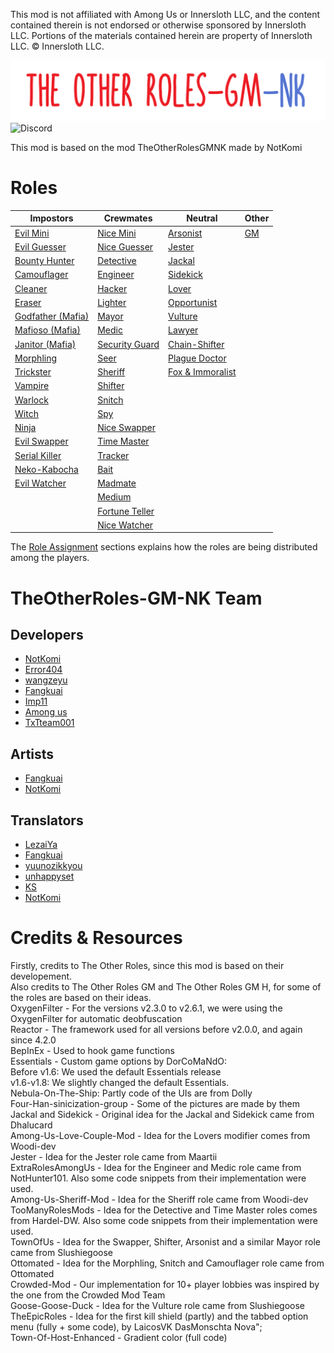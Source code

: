 This mod is not affiliated with Among Us or Innersloth LLC, and the content contained therein is not endorsed or otherwise sponsored by Innersloth LLC. Portions of the materials contained herein are property of Innersloth LLC. © Innersloth LLC.  

![LOGO](https://github.com/endrmen9487/TheOtherRolesGMNK/blob/main/Banner.png)  
![Discord](./Images/TOR_server.png)

This mod is based on the mod TheOtherRolesGMNK made by NotKomi

# Roles
| Impostors                       | Crewmates                         | Neutral                         | Other     |
| ------------------------------- | --------------------------------- | ------------------------------- | --------- |
| [Evil Mini](#mini)              | [Nice Mini](#mini)                | [Arsonist](#arsonist)           | [GM](#gm) |
| [Evil Guesser](#guesser)        | [Nice Guesser](#guesser)          | [Jester](#jester)               |           |
| [Bounty Hunter](#bounty-hunter) | [Detective](#detective)           | [Jackal](#jackal)               |           |
| [Camouflager](#camouflager)     | [Engineer](#engineer)             | [Sidekick](#sidekick)           |           |
| [Cleaner](#cleaner)             | [Hacker](#hacker)                 | [Lover](#lovers)                |           |
| [Eraser](#eraser)               | [Lighter](#lighter)               | [Opportunist](#opportunist)     |           |
| [Godfather (Mafia)](#mafia)     | [Mayor](#mayor)                   | [Vulture](#vulture)             |           |
| [Mafioso (Mafia)](#mafia)       | [Medic](#medic)                   | [Lawyer](#lawyer)               |           |
| [Janitor (Mafia)](#mafia)       | [Security Guard](#security-guard) | [Chain-Shifter](#shifter)       |           |
| [Morphling](#morphling)         | [Seer](#seer)                     | [Plague Doctor](#plague-doctor) |           |
| [Trickster](#trickster)         | [Sheriff](#sheriff)               | [Fox & Immoralist](#fox)        |           |
| [Vampire](#vampire)             | [Shifter](#shifter)               |                                 |           |
| [Warlock](#warlock)             | [Snitch](#snitch)                 |                                 |           |
| [Witch](#witch)                 | [Spy](#spy)                       |                                 |           |
| [Ninja](#ninja)                 | [Nice Swapper](#swapper)          |                                 |           |
| [Evil Swapper](#swapper)        | [Time Master](#time-master)       |                                 |           |
| [Serial Killer](#serial-killer) | [Tracker](#tracker)               |                                 |           |
| [Neko-Kabocha](#neko-kabocha)   | [Bait](#bait)                     |                                 |           |
| [Evil Watcher](#Watcher)        | [Madmate](#madmate)               |                                 |           |
|                                 | [Medium](#medium)                 |                                 |           |
|                                 | [Fortune Teller](#fortune-teller) |                                 |           |
|                                 | [Nice Watcher](#Watcher)          |                                 |           |

The [Role Assignment](#role-assignment) sections explains how the roles are being distributed among the players.

# TheOtherRoles-GM-NK Team

## Developers
- [NotKomi](https://github.con/endrmen9487)
- [Error404](https://github.com/lnll2021)
- [wangzeyu](https://github.com/TAIKgroup)
- [Fangkuai](https://github.com/FangkuaiYa)
- [Imp11](https://github.com/dabao40)  
- [Among us](https://github.com/XiezibanWrite)
- [TxTteam001](https://github.com/TxTteam001)

## Artists
- [Fangkuai](https://github.com/FangkuaiYa)
- [NotKomi](https://github.com/endrmen9487)

## Translators
- [LezaiYa](https://github.com/LezaiYa)  
- [Fangkuai](https://github.com/FangkuaiYa)
- [yuunozikkyou](https://github.com/yuunozikkyou)
- [unhappyset](https://github.com/unhappyset)
- [KS](https://github.com/Ks-777)
- [NotKomi](https://github.com/endrmen9488)

# Credits & Resources

Firstly, credits to The Other Roles, since this mod is based on their developement.  
Also credits to The Other Roles GM and The Other Roles GM H, for some of the roles are based on their ideas.  
OxygenFilter - For the versions v2.3.0 to v2.6.1, we were using the OxygenFilter for automatic deobfuscation  
Reactor - The framework used for all versions before v2.0.0, and again since 4.2.0  
BepInEx - Used to hook game functions  
Essentials - Custom game options by DorCoMaNdO:  
Before v1.6: We used the default Essentials release  
v1.6-v1.8: We slightly changed the default Essentials.  
Nebula-On-The-Ship: Partly code of the UIs are from Dolly  
Four-Han-sinicization-group - Some of the pictures are made by them  
Jackal and Sidekick - Original idea for the Jackal and Sidekick came from Dhalucard  
Among-Us-Love-Couple-Mod - Idea for the Lovers modifier comes from Woodi-dev  
Jester - Idea for the Jester role came from Maartii  
ExtraRolesAmongUs - Idea for the Engineer and Medic role came from NotHunter101. Also some code snippets from their implementation were used.  
Among-Us-Sheriff-Mod - Idea for the Sheriff role came from Woodi-dev  
TooManyRolesMods - Idea for the Detective and Time Master roles comes from Hardel-DW. Also some code snippets from their implementation were used.  
TownOfUs - Idea for the Swapper, Shifter, Arsonist and a similar Mayor role came from Slushiegoose  
Ottomated - Idea for the Morphling, Snitch and Camouflager role came from Ottomated  
Crowded-Mod - Our implementation for 10+ player lobbies was inspired by the one from the Crowded Mod Team  
Goose-Goose-Duck - Idea for the Vulture role came from Slushiegoose  
TheEpicRoles - Idea for the first kill shield (partly) and the tabbed option menu (fully + some code), by LaicosVK DasMonschta Nova</size>";  
Town-Of-Host-Enhanced - Gradient color (full code)
